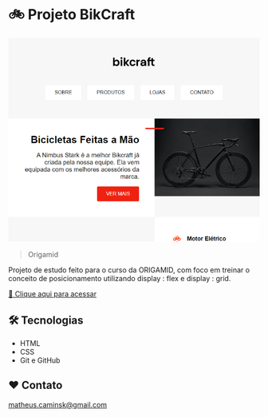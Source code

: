# 🚲 Projeto BikCraft

![Preview](./.github/Preview.png)

> Origamid

Projeto de estudo feito para o curso da ORIGAMID, com foco em treinar o conceito de posicionamento utilizando display : flex e display : grid.

[🔗 Clique aqui para acessar](https://caminsk.github.io/project-bikcraft/)

## 🛠 Tecnologias

- HTML
- CSS
- Git e GitHub

## ❤ Contato

matheus.caminsk@gmail.com
